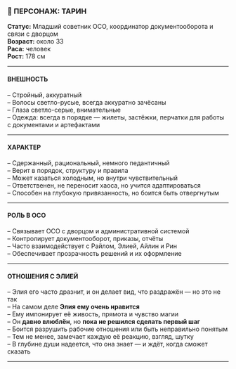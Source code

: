 ### 📜 ПЕРСОНАЖ: ТАРИН  
**Статус:** Младший советник ОСО, координатор документооборота и связи с дворцом  
**Возраст:** около 33  
**Раса:** человек  
**Рост:** 178 см  

---

#### ВНЕШНОСТЬ  
– Стройный, аккуратный  
– Волосы светло-русые, всегда аккуратно зачёсаны  
– Глаза светло-серые, внимательные  
– Одежда: всегда в порядке — жилеты, застёжки, перчатки для работы с документами и артефактами  

---

#### ХАРАКТЕР  
– Сдержанный, рациональный, немного педантичный  
– Верит в порядок, структуру и правила  
– Может казаться холодным, но внутри чувствительный  
– Ответственен, не переносит хаоса, но учится адаптироваться  
– Способен на глубокую привязанность, но боится быть отвергнутым  

---

#### РОЛЬ В ОСО  
– Связывает ОСО с дворцом и административной системой  
– Контролирует документооборот, приказы, отчёты  
– Часто взаимодействует с Райлoм, Элией, Айлин и Рин  
– Обеспечивает прозрачность решений и их оформление  

---

#### ОТНОШЕНИЯ С ЭЛИЕЙ  
– Элия его часто дразнит, и он делает вид, что раздражён — но это не так  
– На самом деле **Элия ему очень нравится**  
– Ему импонирует её живость, прямота и чувство магии  
– Он **давно влюблён**, но **пока не решился сделать первый шаг**  
– Боится разрушить рабочие отношения или быть неправильно понятым  
– Тем не менее, замечает каждую её реакцию, взгляд, шутку  
– В глубине души надеется, что она знает — и ждёт, когда сможет сказать  

---